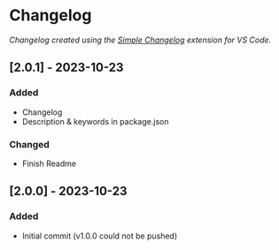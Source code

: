 # Changelog

*Changelog created using the [Simple Changelog](https://marketplace.visualstudio.com/items?itemName=tobiaswaelde.vscode-simple-changelog) extension for VS Code.*

## [2.0.1] - 2023-10-23
### Added
- Changelog
- Description & keywords in package.json

### Changed
- Finish Readme


## [2.0.0] - 2023-10-23
### Added
- Initial commit (v1.0.0 could not be pushed)